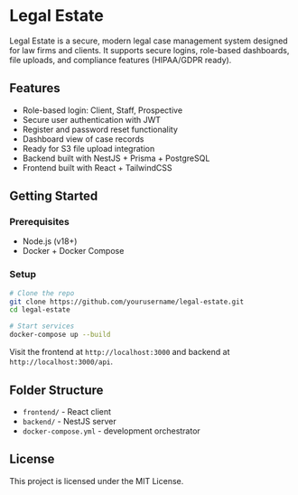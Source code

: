 # Legal Estate

Legal Estate is a secure, modern legal case management system designed for law firms and clients. It supports secure logins, role-based dashboards, file uploads, and compliance features (HIPAA/GDPR ready).

## Features

- Role-based login: Client, Staff, Prospective
- Secure user authentication with JWT
- Register and password reset functionality
- Dashboard view of case records
- Ready for S3 file upload integration
- Backend built with NestJS + Prisma + PostgreSQL
- Frontend built with React + TailwindCSS

## Getting Started

### Prerequisites

- Node.js (v18+)
- Docker + Docker Compose

### Setup

```bash
# Clone the repo
git clone https://github.com/yourusername/legal-estate.git
cd legal-estate

# Start services
docker-compose up --build
```

Visit the frontend at `http://localhost:3000` and backend at `http://localhost:3000/api`.

## Folder Structure

- `frontend/` - React client
- `backend/` - NestJS server
- `docker-compose.yml` - development orchestrator

## License

This project is licensed under the MIT License.